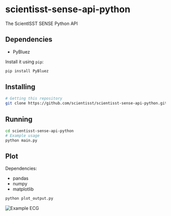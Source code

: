 # scientisst-sense-api-python

The ScientISST SENSE Python API

## Dependencies

- PyBluez

Install it using `pip`:

```sh
pip install PyBluez
```

## Installing

```sh
# Getting this repository 
git clone https://github.com/scientisst/scientisst-sense-api-python.git
```

## Running

```sh
cd scientisst-sense-api-python
# Example usage
python main.py 
```

## Plot

Dependencies:
- pandas
- numpy
- matplotlib

```sh
python plot_output.py
```

![Example ECG](https://raw.githubusercontent.com/scientisst/scientisst-sense-api-py/main/example-plot.png)
